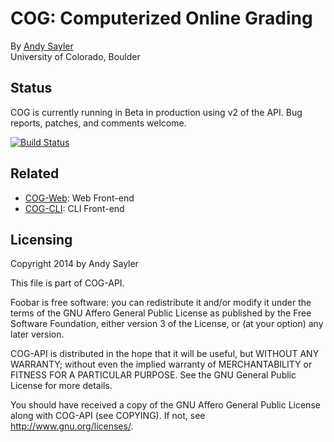 COG: Computerized Online Grading
================================

 By [Andy Sayler](https://www.andysayler.com)  
 University of Colorado, Boulder

Status
------

COG is currently running in Beta in production using v2 of the
API. Bug reports, patches, and comments welcome.

[![Build Status](https://drone.io/github.com/asayler/CU-Online-Grading/status.png)](https://drone.io/github.com/asayler/CU-Online-Grading/latest)

Related
-------

 * [COG-Web](https://github.com/asayler/COG-Web): Web Front-end
 * [COG-CLI](https://github.com/asayler/COG-CLI): CLI Front-end

Licensing
---------

Copyright 2014 by Andy Sayler

This file is part of COG-API.
 
Foobar is free software: you can redistribute it and/or modify it
under the terms of the GNU Affero General Public License as published
by the Free Software Foundation, either version 3 of the License, or
(at your option) any later version.

COG-API is distributed in the hope that it will be useful, but WITHOUT
ANY WARRANTY; without even the implied warranty of MERCHANTABILITY or
FITNESS FOR A PARTICULAR PURPOSE.  See the GNU General Public License
for more details.

You should have received a copy of the GNU Affero General Public
License along with COG-API (see COPYING).  If not, see
http://www.gnu.org/licenses/.
